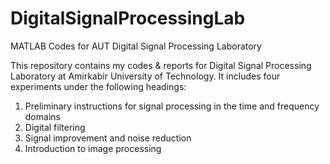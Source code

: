 # DigitalSignalProcessingLab
MATLAB Codes for AUT Digital Signal Processing Laboratory

This repository contains my codes & reports for Digital Signal Processing Laboratory at Amirkabir University of Technology.
It includes four experiments under the following headings:
1) Preliminary instructions for signal processing in the time and frequency domains
2) Digital filtering
3) Signal improvement and noise reduction
4) Introduction to image processing
